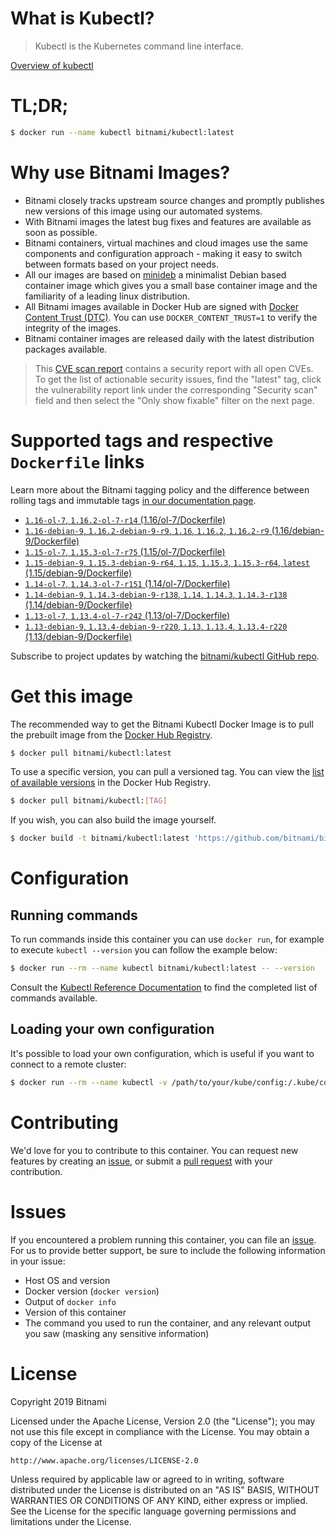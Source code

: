 
# What is Kubectl?

> Kubectl is the Kubernetes command line interface.

[Overview of kubectl](https://kubernetes.io/docs/reference/kubectl/overview/)

# TL;DR;

```bash
$ docker run --name kubectl bitnami/kubectl:latest
```

# Why use Bitnami Images?

* Bitnami closely tracks upstream source changes and promptly publishes new versions of this image using our automated systems.
* With Bitnami images the latest bug fixes and features are available as soon as possible.
* Bitnami containers, virtual machines and cloud images use the same components and configuration approach - making it easy to switch between formats based on your project needs.
* All our images are based on [minideb](https://github.com/bitnami/minideb) a minimalist Debian based container image which gives you a small base container image and the familiarity of a leading linux distribution.
* All Bitnami images available in Docker Hub are signed with [Docker Content Trust (DTC)](https://docs.docker.com/engine/security/trust/content_trust/). You can use `DOCKER_CONTENT_TRUST=1` to verify the integrity of the images.
* Bitnami container images are released daily with the latest distribution packages available.


> This [CVE scan report](https://quay.io/repository/bitnami/kubectl?tab=tags) contains a security report with all open CVEs. To get the list of actionable security issues, find the "latest" tag, click the vulnerability report link under the corresponding "Security scan" field and then select the "Only show fixable" filter on the next page.

# Supported tags and respective `Dockerfile` links

Learn more about the Bitnami tagging policy and the difference between rolling tags and immutable tags [in our documentation page](https://docs.bitnami.com/containers/how-to/understand-rolling-tags-containers/).


* [`1.16-ol-7`, `1.16.2-ol-7-r14` (1.16/ol-7/Dockerfile)](https://github.com/bitnami/bitnami-docker-kubectl/blob/1.16.2-ol-7-r14/1.16/ol-7/Dockerfile)
* [`1.16-debian-9`, `1.16.2-debian-9-r9`, `1.16`, `1.16.2`, `1.16.2-r9` (1.16/debian-9/Dockerfile)](https://github.com/bitnami/bitnami-docker-kubectl/blob/1.16.2-debian-9-r9/1.16/debian-9/Dockerfile)
* [`1.15-ol-7`, `1.15.3-ol-7-r75` (1.15/ol-7/Dockerfile)](https://github.com/bitnami/bitnami-docker-kubectl/blob/1.15.3-ol-7-r75/1.15/ol-7/Dockerfile)
* [`1.15-debian-9`, `1.15.3-debian-9-r64`, `1.15`, `1.15.3`, `1.15.3-r64`, `latest` (1.15/debian-9/Dockerfile)](https://github.com/bitnami/bitnami-docker-kubectl/blob/1.15.3-debian-9-r64/1.15/debian-9/Dockerfile)
* [`1.14-ol-7`, `1.14.3-ol-7-r151` (1.14/ol-7/Dockerfile)](https://github.com/bitnami/bitnami-docker-kubectl/blob/1.14.3-ol-7-r151/1.14/ol-7/Dockerfile)
* [`1.14-debian-9`, `1.14.3-debian-9-r138`, `1.14`, `1.14.3`, `1.14.3-r138` (1.14/debian-9/Dockerfile)](https://github.com/bitnami/bitnami-docker-kubectl/blob/1.14.3-debian-9-r138/1.14/debian-9/Dockerfile)
* [`1.13-ol-7`, `1.13.4-ol-7-r242` (1.13/ol-7/Dockerfile)](https://github.com/bitnami/bitnami-docker-kubectl/blob/1.13.4-ol-7-r242/1.13/ol-7/Dockerfile)
* [`1.13-debian-9`, `1.13.4-debian-9-r220`, `1.13`, `1.13.4`, `1.13.4-r220` (1.13/debian-9/Dockerfile)](https://github.com/bitnami/bitnami-docker-kubectl/blob/1.13.4-debian-9-r220/1.13/debian-9/Dockerfile)

Subscribe to project updates by watching the [bitnami/kubectl GitHub repo](https://github.com/bitnami/bitnami-docker-kubectl).

# Get this image

The recommended way to get the Bitnami Kubectl Docker Image is to pull the prebuilt image from the [Docker Hub Registry](https://hub.docker.com/r/bitnami/kubectl).

```bash
$ docker pull bitnami/kubectl:latest
```

To use a specific version, you can pull a versioned tag. You can view the [list of available versions](https://hub.docker.com/r/bitnami/kubectl/tags/) in the Docker Hub Registry.

```bash
$ docker pull bitnami/kubectl:[TAG]
```

If you wish, you can also build the image yourself.

```bash
$ docker build -t bitnami/kubectl:latest 'https://github.com/bitnami/bitnami-docker-kubectl.git#master:1.15/debian-9'
```

# Configuration

## Running commands

To run commands inside this container you can use `docker run`, for example to execute `kubectl --version` you can follow the example below:

```bash
$ docker run --rm --name kubectl bitnami/kubectl:latest -- --version
```

Consult the [Kubectl Reference Documentation](https://kubernetes.io/docs/reference/generated/kubectl/kubectl-commands) to find the completed list of commands available.

## Loading your own configuration

It's possible to load your own configuration, which is useful if you want to connect to a remote cluster:

```bash
$ docker run --rm --name kubectl -v /path/to/your/kube/config:/.kube/config bitnami/kubectl:latest
```

# Contributing

We'd love for you to contribute to this container. You can request new features by creating an [issue](https://github.com/bitnami/bitnami-docker-kubectl/issues), or submit a [pull request](https://github.com/bitnami/bitnami-docker-kubectl/pulls) with your contribution.

# Issues

If you encountered a problem running this container, you can file an [issue](https://github.com/bitnami/bitnami-docker-kubectl/issues). For us to provide better support, be sure to include the following information in your issue:

- Host OS and version
- Docker version (`docker version`)
- Output of `docker info`
- Version of this container
- The command you used to run the container, and any relevant output you saw (masking any sensitive information)

# License

Copyright 2019 Bitnami

Licensed under the Apache License, Version 2.0 (the "License");
you may not use this file except in compliance with the License.
You may obtain a copy of the License at

    http://www.apache.org/licenses/LICENSE-2.0

Unless required by applicable law or agreed to in writing, software
distributed under the License is distributed on an "AS IS" BASIS,
WITHOUT WARRANTIES OR CONDITIONS OF ANY KIND, either express or implied.
See the License for the specific language governing permissions and
limitations under the License.
